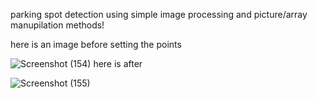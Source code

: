 

parking spot detection using simple image processing and picture/array manupilation methods!

here is an image before setting the points

![Screenshot (154)](https://user-images.githubusercontent.com/117757969/218322768-9d7dfc77-1bf7-4ff9-b9be-55b2a65b3b04.png)
here is after 

![Screenshot (155)](https://user-images.githubusercontent.com/117757969/218322774-be49d5df-56af-4d1f-aee7-3be442300f8a.png)

